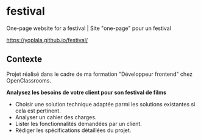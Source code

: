 # festival
One-page website for a festival | Site "one-page" pour un festival

https://yoplala.github.io/festival/

## Contexte

Projet réalisé dans le cadre de ma formation "Développeur frontend" chez OpenClassrooms.

**Analysez les besoins de votre client pour son festival de films**
- Choisir une solution technique adaptée parmi les solutions existantes si cela est pertinent.
- Analyser un cahier des charges.
- Lister les fonctionnalités demandées par un client.
- Rédiger les spécifications détaillées du projet.

